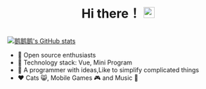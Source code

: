 <div align="center">
  <h1> Hi there！ <img src="https://media.giphy.com/media/hvRJCLFzcasrR4ia7z/giphy.gif" height="25px"></h1>
</div>
<img style="width:1px;height:1px;" src="https://profile-counter.glitch.me/1977474741/count.svg" />

[![鹅鹅鹅's GitHub stats](https://github-readme-stats.vercel.app/api?username=1977474741&theme=dark&show_icons=true&include_all_commits=true&bg_color=20,313131,0d1117&hide=contribs&hide_border=true)](https://github.com/1977474741/1977474741)
- 🚢 Open source enthusiasts
- 🔭 Technology stack: Vue, Mini Program
- 💬 A programmer with ideas,Like to simplify complicated things
- ❤️ Cats 😸, Mobile Games 🎮 and  Music 🎵
<!--
**1977474741/1977474741** is a ✨ _special_ ✨ repository because its `README.md` (this file) appears on your GitHub profile.

Here are some ideas to get you started:

- 🔭 I’m currently working on ...
- 🌱 I’m currently learning ...
- 👯 I’m looking to collaborate on ...
- 💬 Ask me about ...
- 📫 How to reach me: ...
-->

